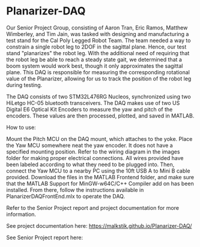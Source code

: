 # Planarizer-DAQ

Our Senior Project Group, consisting of Aaron Tran, Eric Ramos, Matthew Wimberley, and Tim Jain, was tasked with designing and manufacturing a test stand for the Cal Poly Legged Robot Team. The team needed a way to constrain a single robot leg to 2DOF in the sagittal plane. Hence, our test stand "planarizes" the robot leg. With the additional need of requiring that the robot leg be able to reach a steady state gait, we determined that a boom system would work best, though it only approximates the sagittal plane. This DAQ is responsible for measuring the corresponding rotational value of the Planarizer, allowing for us to track the position of the robot leg during testing.

The DAQ consists of two STM32L476RG Nucleos, synchronized using two HiLetgo HC-05 bluetooth transceivers. The DAQ makes use of two US Digital E6 Optical Kit Encoders to measure the yaw and pitch of the encoders. These values are then processed, plotted, and saved in MATLAB. 

How to use:

Mount the Pitch MCU on the DAQ mount, which attaches to the yoke. Place the Yaw MCU somewhere neat the yaw encoder. It does not have a specified mounting position. Refer to the wiring diagram in the images folder for
making proper electrical connections. All wires provided have been labeled according to what they need to be plugged into. Then, connect the Yaw MCU to a nearby PC using the 10ft USB A to Mini B cable provided. Download the files in the MATLAB Frontend folder, and make sure that the MATLAB Support for MinGW-w64C/C++ Compiler add on has been installed. From there, follow the instructions available in 
PlanarizerDAQFrontEnd.mlx to operate the DAQ.


Refer to the Senior Project report and project documentation for more information.

See project documentation here:
https://malkstik.github.io/Planarizer-DAQ/

See Senior Project report here:

